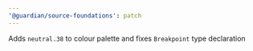 ```yaml
---
'@guardian/source-foundations': patch
---
```


Adds `neutral.38` to colour palette and fixes `Breakpoint` type declaration
